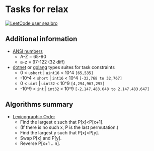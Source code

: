 # Tasks for relax

[![LeetCode user sealbro](https://img.shields.io/badge/dynamic/json?style=for-the-badge&labelColor=black&color=%23ffa116&label=Solved&query=solvedOverTotal&url=https%3A%2F%2Fleetcode-badge.vercel.app%2Fapi%2Fusers%2Fsealbro&logo=leetcode&logoColor=yellow)](https://leetcode.com/sealbro/)

## Additional information

- [ANSI numbers](http://www.alanwood.net/demos/ansi.html)
  - A-Z = 65-90
  - a-z = 97-122 (32 diff)
- [dotnet](https://docs.microsoft.com/en-us/dotnet/csharp/language-reference/builtin-types/integral-numeric-types) or [golang](https://www.callicoder.com/golang-basic-types-operators-type-conversion/) types suites for task constraints
  - 0 < `ushort` | `uint16` < 10^4 `[65,535]`
  - -10^4 < `short` | `int16` < 10^4 `[-32,768 to 32,767]`
  - 0 < `uint` | `uint32` < 10^9 `[4,294,967,295]`
  - -10^9 < `int` | `int32` < 10^9 `[-2,147,483,648 to 2,147,483,647]`

## Algorithms summary

- [Lexicographic Order](https://thecodingtrain.com/CodingChallenges/035.2-tsp.html)
  - Find the largest x such that P[x]<P[x+1].
  - (If there is no such x, P is the last permutation.)
  - Find the largest y such that P[x]<P[y].
  - Swap P[x] and P[y].
  - Reverse P[x+1 .. n].
